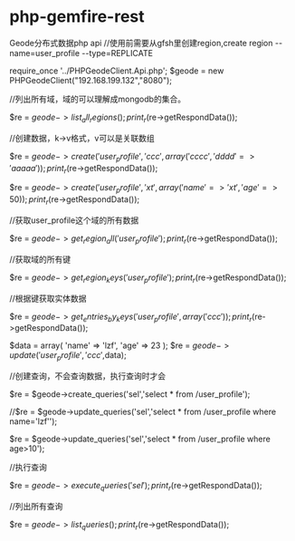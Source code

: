# php-gemfire-rest
Geode分布式数据php api
//使用前需要从gfsh里创建region,create region --name=user_profile --type=REPLICATE

require_once '../PHPGeodeClient.Api.php';
$geode = new PHPGeodeClient("192.168.199.132","8080");

//列出所有域，域的可以理解成mongodb的集合。

$re = $geode->list_all_regions();
print_r($re->getRespondData());

//创建数据，k->v格式，v可以是关联数组

$re = $geode->create('user_profile','ccc',array('cccc','dddd' => 'aaaaa'));
print_r($re->getRespondData());

$re = $geode->create('user_profile','xt',array('name' => 'xt','age' => 50));
print_r($re->getRespondData());

//获取user_profile这个域的所有数据

$re = $geode->get_region_all('user_profile');
print_r($re->getRespondData());

//获取域的所有键

$re = $geode->get_region_keys('user_profile');
print_r($re->getRespondData());

//根据键获取实体数据

$re = $geode->get_entries_by_keys('user_profile',array('ccc'));
print_r($re->getRespondData());

$data = array(
        'name' => 'lzf',
        'age' => 23
);
$re = $geode->update('user_profile','ccc',$data);

//创建查询，不会查询数据，执行查询时才会

$re = $geode->create_queries('sel','select * from /user_profile');

//$re = $geode->update_queries('sel','select * from /user_profile where name=\'lzf\'');

$re = $geode->update_queries('sel','select * from /user_profile where age>10');

//执行查询

$re = $geode->execute_queries('sel');
print_r($re->getRespondData());

//列出所有查询

$re = $geode->list_queries();
print_r($re->getRespondData());
